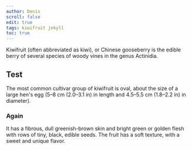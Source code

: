 ```yaml
---
author: Denis
scroll: false
edit: true
tags: kiwifruit jekyll
toc: true
---
```

Kiwifruit (often abbreviated as kiwi), or Chinese gooseberry is the edible
berry of several species of woody vines in the genus Actinidia.

## Test

The most common cultivar group of kiwifruit is oval, about the size of a large
hen's egg (5–8 cm (2.0–3.1 in) in length and 4.5–5.5 cm (1.8–2.2 in) in
diameter). 

### Again
It has a fibrous, dull greenish-brown skin and bright green or
golden flesh with rows of tiny, black, edible seeds. The fruit has a soft
texture, with a sweet and unique flavor.